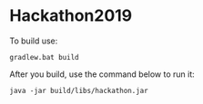 # Hackathon2019

To build use:
    
    gradlew.bat build
    
After you build, use the command below to run it:

    java -jar build/libs/hackathon.jar
